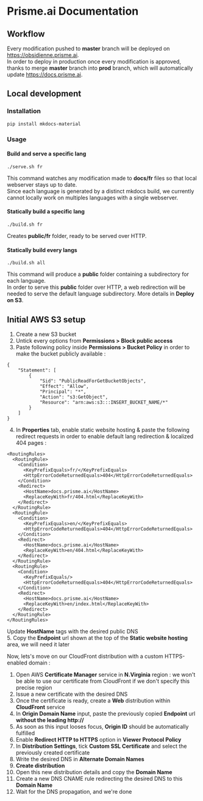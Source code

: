 # Prisme.ai Documentation

## Workflow

Every modification pushed to **master** branch will be deployed on https://obsidienne.prisme.ai.  
In order to deploy in production once every modification is approved, thanks to merge **master** branch into **prod** branch, which will automatically update https://docs.prisme.ai.  

## Local development 
### Installation
```
pip install mkdocs-material
```

### Usage

#### Build and serve a specific lang
```
./serve.sh fr
```
This command watches any modification made to **docs/fr** files so that local webserver stays up to date.   
Since each language is generated by a distinct mkdocs build, we currently cannot locally work on multiples languages with a single webserver.  

#### Statically build a specific lang
```
./build.sh fr
```
Creates **public/fr** folder, ready to be served over HTTP.  

#### Statically build every langs
```
./build.sh all
```

This command will produce a **public** folder containing a subdirectory for each language.  
In order to serve this **public** folder over HTTP, a web redirection will be needed to serve the default language subdirectory. More details in **Deploy on S3**.  

## Initial AWS S3 setup 
1. Create a new S3 bucket
2. Untick every options from **Permissions > Block public access**
3. Paste following policy inside **Permissions > Bucket Policy** in order to make the bucket publicly available :
```
{
    "Statement": [
        {
            "Sid": "PublicReadForGetBucketObjects",
            "Effect": "Allow",
            "Principal": "*",
            "Action": "s3:GetObject",
            "Resource": "arn:aws:s3:::INSERT_BUCKET_NAME/*"
        }
    ]
}
```
4. In **Properties** tab, enable static website hosting & paste the following redirect requests in order to enable default lang redirection & localized 404 pages :
```
<RoutingRules>
  <RoutingRule>
    <Condition>
      <KeyPrefixEquals>fr/</KeyPrefixEquals>
      <HttpErrorCodeReturnedEquals>404</HttpErrorCodeReturnedEquals>
    </Condition>
    <Redirect>
      <HostName>docs.prisme.ai</HostName>
      <ReplaceKeyWith>fr/404.html</ReplaceKeyWith>
    </Redirect>
  </RoutingRule>
  <RoutingRule>
    <Condition>
      <KeyPrefixEquals>en/</KeyPrefixEquals>
      <HttpErrorCodeReturnedEquals>404</HttpErrorCodeReturnedEquals>
    </Condition>
    <Redirect>
      <HostName>docs.prisme.ai</HostName>
      <ReplaceKeyWith>en/404.html</ReplaceKeyWith>
    </Redirect>
  </RoutingRule>
  <RoutingRule>
    <Condition>
      <KeyPrefixEquals/>
      <HttpErrorCodeReturnedEquals>404</HttpErrorCodeReturnedEquals>
    </Condition>
    <Redirect>
      <HostName>docs.prisme.ai</HostName>
      <ReplaceKeyWith>en/index.html</ReplaceKeyWith>
    </Redirect>
  </RoutingRule>
</RoutingRules>
```
Update **HostName** tags with the desired public DNS  
5. Copy the **Endpoint** url shown at the top of the **Static website hosting** area, we will need it later

Now, lets's move on our CloudFront distribution with a custom HTTPS-enabled domain :
1. Open AWS **Certificate Manager** service in **N.Virginia** region : we won't be able to use our certificate from CloudFront if we don't specify this precise region
2. Issue a new certificate with the desired DNS
3. Once the certificate is ready, create a **Web** distribution within **CloudFront** service
4. In **Origin Domain Name** input, paste the previously copied **Endpoint** url **without the leading http://**
5. As soon as this input looses focus, **Origin ID** should be automatically fulfilled
6. Enable **Redirect HTTP to HTTPS** option in **Viewer Protocol Policy**
7. In **Distribution Settings**, tick **Custom SSL Certificate** and select the previously created certificate
8. Write the desired DNS in **Alternate Domain Names**  
9. **Create distribution**
10. Open this new distribution details and copy the **Domain Name**
11. Create a new DNS CNAME rule redirecting the desired DNS to this **Domain Name**
12. Wait for the DNS propagation, and we're done
